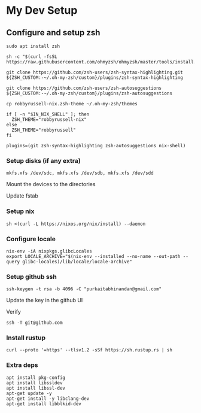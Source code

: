 # My Dev Setup

## Configure and setup zsh

```
sudo apt install zsh
```
```
sh -c "$(curl -fsSL https://raw.githubusercontent.com/ohmyzsh/ohmyzsh/master/tools/install.sh)"
```
```
git clone https://github.com/zsh-users/zsh-syntax-highlighting.git ${ZSH_CUSTOM:-~/.oh-my-zsh/custom}/plugins/zsh-syntax-highlighting
```
```
git clone https://github.com/zsh-users/zsh-autosuggestions ${ZSH_CUSTOM:-~/.oh-my-zsh/custom}/plugins/zsh-autosuggestions
```
```
cp robbyrussell-nix.zsh-theme ~/.oh-my-zsh/themes
```
```
if [ -n "$IN_NIX_SHELL" ]; then
  ZSH_THEME="robbyrussell-nix"
else
  ZSH_THEME="robbyrussell"
fi
```
```
plugins=(git zsh-syntax-highlighting zsh-autosuggestions nix-shell)
```

### Setup disks (if any extra)

```
mkfs.xfs /dev/sdc, mkfs.xfs /dev/sdb, mkfs.xfs /dev/sdd
```
Mount the devices to the directories

Update fstab

### Setup nix

```
sh <(curl -L https://nixos.org/nix/install) --daemon
```
### Configure locale

```
nix-env -iA nixpkgs.glibcLocales
export LOCALE_ARCHIVE="$(nix-env --installed --no-name --out-path --query glibc-locales)/lib/locale/locale-archive"
```

### Setup github ssh

```
ssh-keygen -t rsa -b 4096 -C "purkaitabhinandan@gmail.com"
```

Update the key in the github UI

Verify 
```
ssh -T git@github.com
```

### Install rustup

```
curl --proto '=https' --tlsv1.2 -sSf https://sh.rustup.rs | sh
```

### Extra deps

```
apt install pkg-config
apt install libssldev
apt install libssl-dev
apt-get update -y
apt-get install -y libclang-dev
apt-get install libblkid-dev
```
